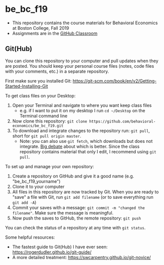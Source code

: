 # be_bc_f19

* This repository contains the course materials for Behavioral Economics at Boston College, Fall 2019
* Assignments are in the [GitHub Classroom](https://classroom.github.com/classrooms/54641384-be_bc_f19)


## Git(Hub)

You can clone this repository to your computer and pull updates when they are posted. You should keep your personal course files (notes, code files with your comments, etc.) in a separate repository. 

First make sure you installed Git: https://git-scm.com/book/en/v2/Getting-Started-Installing-Git

To get class files on your Desktop:

1. Open your Terminal and navigate to where you want keep class files
	- e.g. if I want to put it on my desktop I run `cd ~/Desktop` on the Terminal command line
2. Now clone this repository: `git clone https://github.com/behavioral-economics/be_bc_f19.git`
3. To download and integrate changes to the repository run: `git pull`, short for `git pull origin master`. 
	* Note: you can also use `git fetch`, which downloads but does not integrate. [Big debate](https://stackoverflow.com/questions/292357/what-is-the-difference-between-git-pull-and-git-fetch) about which is better. Since the class repository contains material that only I edit, I recommend using `git pull`. 

To set up and manage your own repository:

1. Create a repository on GitHub and give it a good name (e.g. "be_bc_f19_yourname")
2. Clone it to your computer
3. All files in this repository are now tracked by Git. When you are ready to "save" a file with Git, run `git add filename` (or to save everything run `git add -A`)
4. Commit your saves with a message: `git commit -m "changed the filename"`. Make sure the message is meaningful. 
5. Now push the saves to GitHub, the remote repository: `git push`

You can check the status of a repository at any time with `git status`.

Some helpful resources:

* The fastest guide to Git(Hub) I have ever seen: https://rogerdudler.github.io/git-guide/
* A more detailed treatment: https://swcarpentry.github.io/git-novice/